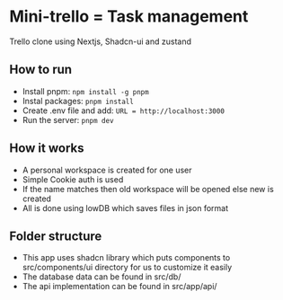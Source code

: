 # Mini-trello = Task management

Trello clone using Nextjs, Shadcn-ui and zustand

## How to run

- Install pnpm: `npm install -g pnpm`
- Instal packages: `pnpm install`
- Create .env file and add: `URL = http://localhost:3000`
- Run the server: `pnpm dev`

## How it works

- A personal workspace is created for one user
- Simple Cookie auth is used
- If the name matches then old workspace will be opened else new is created
- All is done using lowDB which saves files in json format

## Folder structure

- This app uses shadcn library which puts components to src/components/ui directory for us to customize it easily
- The database data can be found in src/db/
- The api implementation can be found in src/app/api/
